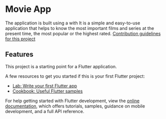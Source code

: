 # Movie App

The application is built using a  with 
It is a simple and easy-to-use application that helps to know the most important films and series at the present time, the most popular or the highest rated.
[Contribution guidelines for this project](docs/CONTRIBUTING.md)

 
## Features

This project is a starting point for a Flutter application.

A few resources to get you started if this is your first Flutter project:

- [Lab: Write your first Flutter app](https://docs.flutter.dev/get-started/codelab)
- [Cookbook: Useful Flutter samples](https://docs.flutter.dev/cookbook)

For help getting started with Flutter development, view the
[online documentation](https://docs.flutter.dev/), which offers tutorials,
samples, guidance on mobile development, and a full API reference.
